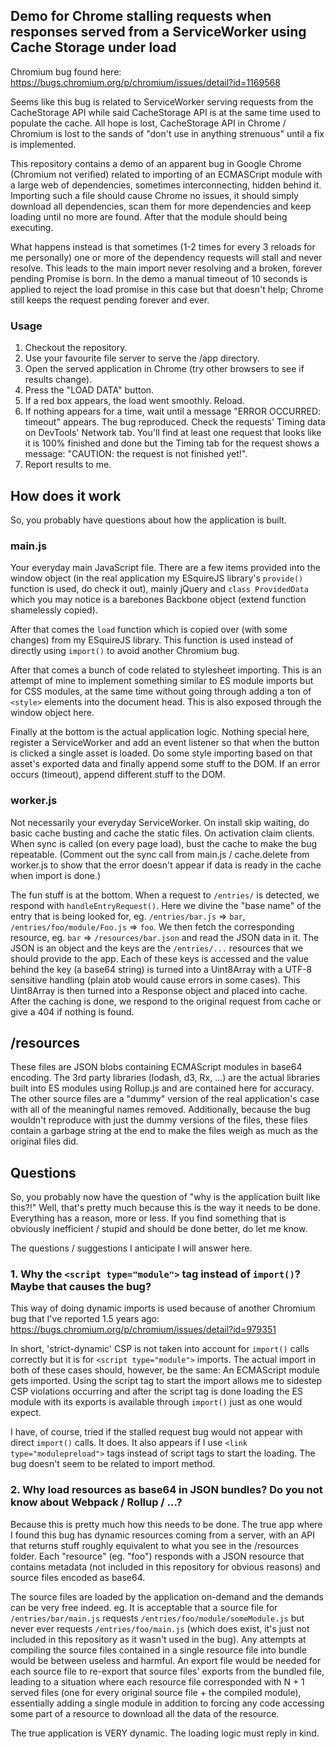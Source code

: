 ## Demo for Chrome stalling requests when responses served from a ServiceWorker using Cache Storage under load

Chromium bug found here: https://bugs.chromium.org/p/chromium/issues/detail?id=1169568

Seems like this bug is related to ServiceWorker serving requests from the CacheStorage API while said CacheStorage API is at the same time used to populate the cache. All hope is lost, CacheStorage API in Chrome / Chromium is lost to the sands of "don't use in anything strenuous" until a fix is implemented.

This repository contains a demo of an apparent bug in Google Chrome (Chromium not verified) related to importing of an ECMASCript module with a large web of dependencies, sometimes interconnecting, hidden behind it.
Importing such a file should cause Chrome no issues, it should simply download all dependencies, scan them for more dependencies and keep loading until no more are found. After that the module should being executing.

What happens instead is that sometimes (1-2 times for every 3 reloads for me personally) one or more of the dependency requests will stall and never resolve. This leads to the main import never resolving and a broken, forever pending Promise is born. In the demo a manual timeout of 10 seconds is applied to reject the load promise in this case but that doesn't help; Chrome still keeps the request pending forever and ever.

### Usage

1. Checkout the repository.
2. Use your favourite file server to serve the /app directory.
3. Open the served application in Chrome (try other browsers to see if results change).
4. Press the "LOAD DATA" button.
5. If a red box appears, the load went smoothly. Reload.
6. If nothing appears for a time, wait until a message "ERROR OCCURRED: timeout" appears. The bug reproduced. Check the requests' Timing data on DevTools' Network tab. You'll find at least one request that looks like it is 100% finished and done but the Timing tab for the request shows a message: "CAUTION: the request is not finished yet!".
7. Report results to me.

## How does it work

So, you probably have questions about how the application is built.

### main.js

Your everyday main JavaScript file. There are a few items provided into the window object (in the real application my ESquireJS library's `provide()` function is used, do check it out), mainly jQuery and `class ProvidedData` which you may notice is a barebones Backbone object (extend function shamelessly copied).

After that comes the `load` function which is copied over (with some changes) from my ESquireJS library. This function is used instead of directly using `import()` to avoid another Chromium bug.

After that comes a bunch of code related to stylesheet importing. This is an attempt of mine to implement something similar to ES module imports but for CSS modules, at the same time without going through adding a ton of `<style>` elements into the document head. This is also exposed through the window object here.

Finally at the bottom is the actual application logic. Nothing special here, register a ServiceWorker and add an event listener so that when the button is clicked a single asset is loaded. Do some style importing based on that asset's exported data and finally append some stuff to the DOM. If an error occurs (timeout), append different stuff to the DOM.

### worker.js

Not necessarily your everyday ServiceWorker. On install skip waiting, do basic cache busting and cache the static files. On activation claim clients. When sync is called (on every page load), bust the cache to make the bug repeatable. (Comment out the sync call from main.js / cache.delete from worker.js to show that the error doesn't appear if data is ready in the cache when import is done.)

The fun stuff is at the bottom. When a request to `/entries/` is detected, we respond with `handleEntryRequest()`. Here we divine the "base name" of the entry that is being looked for, eg. `/entries/bar.js` => `bar`, `/entries/foo/module/Foo.js` => `foo`. We then fetch the corresponding resource, eg. `bar` => `/resources/bar.json` and read the JSON data in it. The JSON is an object and the keys are the `/entries/...` resources that we should provide to the app. Each of these keys is accessed and the value behind the key (a base64 string) is turned into a Uint8Array with a UTF-8 sensitive handling (plain atob would cause errors in some cases). This Uint8Array is then turned into a Response object and placed into cache. After the caching is done, we respond to the original request from cache or give a 404 if nothing is found.

## /resources

These files are JSON blobs containing ECMAScript modules in base64 encoding. The 3rd party libraries (lodash, d3, Rx, ...) are the actual libraries built into ES modules using Rollup.js and are contained here for accuracy. The other source files are a "dummy" version of the real application's case with all of the meaningful names removed. Additionally, because the bug wouldn't reproduce with just the dummy versions of the files, these files contain a garbage string at the end to make the files weigh as much as the original files did.

## Questions

So, you probably now have the question of "why is the application built like this?!" Well, that's pretty much because this is the way it needs to be done. Everything has a reason, more or less. If you find something that is obviously inefficient / stupid and should be done better, do let me know.

The questions / suggestions I anticipate I will answer here.

### 1. Why the `<script type="module">` tag instead of `import()`? Maybe that causes the bug?

This way of doing dynamic imports is used because of another Chromium bug that I've reported 1.5 years ago: https://bugs.chromium.org/p/chromium/issues/detail?id=979351

In short, 'strict-dynamic' CSP is not taken into account for `import()` calls correctly but it is for `<script type="module">` imports. The actual import in both of these cases should, however, be the same: An ECMAScript module gets imported. Using the script tag to start the import allows me to sidestep CSP violations occurring and after the script tag is done loading the ES module with its exports is available through `import()` just as one would expect.

I have, of course, tried if the stalled request bug would not appear with direct `import()` calls. It does. It also appears if I use `<link type="modulepreload">` tags instead of script tags to start the loading. The bug doesn't seem to be related to import method.

### 2. Why load resources as base64 in JSON bundles? Do you not know about Webpack / Rollup / ...?

Because this is pretty much how this needs to be done. The true app where I found this bug has dynamic resources coming from a server, with an API that returns stuff roughly equivalent to what you see in the /resources folder. Each "resource" (eg. "foo") responds with a JSON resource that contains metadata (not included in this repository for obvious reasons) and source files encoded as base64.

The source files are loaded by the application on-demand and the demands can be very free indeed. eg. It is acceptable that a source file for `/entries/bar/main.js` requests `/entries/foo/module/someModule.js` but never ever requests `/entries/foo/main.js` (which does exist, it's just not included in this repository as it wasn't used in the bug). Any attempts at compiling the source files contained in a single resource file into bundle would be between useless and harmful. An export file would be needed for each source file to re-export that source files' exports from the bundled file, leading to a situation where each resource file corresponded with N + 1 served files (one for every original source file + the compiled module), essentially adding a single module in addition to forcing any code accessing some part of a resource to download all the data of the resource.

The true application is VERY dynamic. The loading logic must reply in kind.
